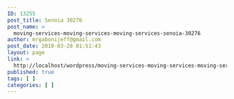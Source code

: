 ```yaml
---
ID: 13255
post_title: Senoia 30276
post_name: >
  moving-services-moving-services-moving-services-senoia-30276
author: mrgabonijeff@gmail.com
post_date: 2018-03-28 01:51:43
layout: page
link: >
  http://localhost/wordpress/moving-services-moving-services-moving-services-senoia-30276/
published: true
tags: [ ]
categories: [ ]
---
```


